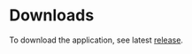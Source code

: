 # Downloads

To download the application, see latest [release](https://github.com/EMSS-Antennas/RSC-S-band-Intergration-Automation-Public/releases/tag/latest).
